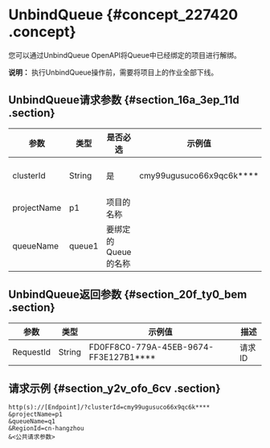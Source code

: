 # UnbindQueue {#concept_227420 .concept}

您可以通过UnbindQueue OpenAPI将Queue中已经绑定的项目进行解绑。

**说明：** 执行UnbindQueue操作前，需要将项目上的作业全部下线。

## UnbindQueue请求参数 {#section_16a_3ep_11d .section}

|参数|类型|是否必选|示例值|描述|
|--|--|----|---|--|
|clusterId|String|是|cmy99ugusuco66x9qc6k\*\*\*\*|集群ID|
|projectName|p1|项目的名称|
|queueName|queue1|要绑定的Queue的名称|

## UnbindQueue返回参数 {#section_20f_ty0_bem .section}

|参数|类型|示例值|描述|
|--|--|---|--|
|RequestId|String|FD0FF8C0-779A-45EB-9674-FF3E127B1\*\*\*\*|请求ID|

## 请求示例 {#section_y2v_ofo_6cv .section}

``` {#codeblock_5qj_gkv_5zv}
http(s)://[Endpoint]/?clusterId=cmy99ugusuco66x9qc6k****
&projectName=p1
&queueName=q1
&RegionId=cn-hangzhou
&<公共请求参数>
```

